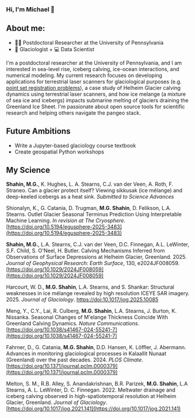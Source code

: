 ### Hi, I'm Michael 👋

## About me:
- 👨‍💻 Postdoctoral Researcher at the University of Pennsylvania
- 🧊 Glaciologist + 💻 Data Scientist

I'm a postdoctoral researcher at the University of Pennsylvania, and I am interested in sea-level rise, iceberg calving,  ice-ocean interactions, and numerical modeling. My current research focuses on developing applications for terrestrial laser scanners for glaciological purposes (e.g. [point set registration problems](https://en.wikipedia.org/wiki/Point-set_registration)), a case study of Helheim Glacier calving dynamics using terrestrial laser scanners, and how ice melange (a mixture of sea ice and icebergs) impacts submarine melting of glaciers draining the Greenland Ice Sheet. I'm passionate about open source tools for scientific research and helping others navigate the pangeo stack.


## Future Ambitions
- Write a Jupyter-based glaciology course textbook
- Create geospatial Python workshops


## My Science 
__Shahin, M.G.__, K. Hughes, L. A. Stearns, C.J. van der Veen, A. Roth, F. Straneo. Can a glacier protect itself? Viewing sikkusak (ice mélange) and deep-keeled icebergs as a heat sink. *Submitted to Science Advances*

Shionalyn, K., G. Catania, D. Trugman, __M.G. Shahin__, D. Felikson, L.A. Stearns. Outlet Glacier Seasonal Terminus Prediction Using Interpretable Machine Learning. *In revision at The Cryosphere*. [https://doi.org/10.5194/egusphere-2025-3483](https://doi.org/10.5194/egusphere-2025-3483)

__Shahin, M.G.__, L.A. Stearns, C.J. van der Veen, D.C. Finnegan, A.L. LeWinter, S.F. Child, S. O'Neel, H. Butler. Calving Mechanisms Inferred from Observations of Surface Depressions at Helheim Glacier, Greenland. 2025. *Journal of Geophysical Research: Earth Surface*, 130, e2024JF008059. [https://doi.org/10.1029/2024JF008059](https://doi.org/10.1029/2024JF008059)

Harcourt, W. D.,  __M.G. Shahin__, L.A. Stearns, and S. Shankar: Structural weaknesses in ice mélange revealed by high
resolution ICEYE SAR imagery. 2025. *Journal of Glaciology*. [https://doi:10.1017/jog.2025.10085](https://doi:10.1017/jog.2025.10085)

Meng, Y., C.Y., Lai, R. Culberg, __M.G. Shahin__,  L.A. Stearns, J. Burton, K. Nissanka. Seasonal Changes of M\'elange Thickness Coincide With
Greenland Calving Dynamics. *Nature Communications*. [https://doi.org/10.1038/s41467-024-55241-7](https://doi.org/10.1038/s41467-024-55241-7)

Fahrner, D., G. Catania, __M.G. Shahin__, D.D. Hansen, K. Löffler, J. Abermann. Advances in monitoring glaciological processes in Kalaallit Nunaat (Greenland) over the past decades. 2024. *PLOS Climate*. [https://doi.org/10.1371/journal.pclm.0000379](https://doi.org/10.1371/journal.pclm.0000379)

Melton, S. M., R.B. Alley, S. Anandakrishnan, B.R. Parizek, __M.G. Shahin__, L.A Stearns, A. L. LeWinter,  D. C. Finnegan. 2022. Meltwater drainage and iceberg calving observed in high-spatiotemporal resolution at Helheim Glacier, Greenland. *Journal of Glaciology*. [https://doi.org/10.1017/jog.2021.141](https://doi.org/10.1017/jog.2021.141)



<!--
**shahinmg/shahinmg** is a ✨ _special_ ✨ repository because its `README.md` (this file) appears on your GitHub profile.

Here are some ideas to get you started:

- 🔭 I’m currently working on ...
- 🌱 I’m currently learning ...
- 👯 I’m looking to collaborate on ...
- 🤔 I’m looking for help with ...
- 💬 Ask me about ...
- 📫 How to reach me: ...
- 😄 Pronouns: ...
- ⚡ Fun fact: ...
-->
